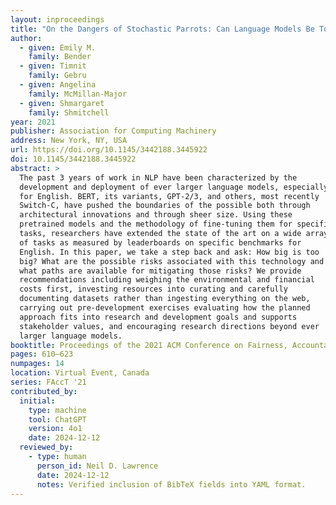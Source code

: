 ```yaml
---
layout: inproceedings
title: "On the Dangers of Stochastic Parrots: Can Language Models Be Too Big?"
author:
  - given: Emily M.
    family: Bender
  - given: Timnit
    family: Gebru
  - given: Angelina
    family: McMillan-Major
  - given: Shmargaret
    family: Shmitchell
year: 2021
publisher: Association for Computing Machinery
address: New York, NY, USA
url: https://doi.org/10.1145/3442188.3445922
doi: 10.1145/3442188.3445922
abstract: >
  The past 3 years of work in NLP have been characterized by the
  development and deployment of ever larger language models, especially
  for English. BERT, its variants, GPT-2/3, and others, most recently
  Switch-C, have pushed the boundaries of the possible both through
  architectural innovations and through sheer size. Using these
  pretrained models and the methodology of fine-tuning them for specific
  tasks, researchers have extended the state of the art on a wide array
  of tasks as measured by leaderboards on specific benchmarks for
  English. In this paper, we take a step back and ask: How big is too
  big? What are the possible risks associated with this technology and
  what paths are available for mitigating those risks? We provide
  recommendations including weighing the environmental and financial
  costs first, investing resources into curating and carefully
  documenting datasets rather than ingesting everything on the web,
  carrying out pre-development exercises evaluating how the planned
  approach fits into research and development goals and supports
  stakeholder values, and encouraging research directions beyond ever
  larger language models.
booktitle: Proceedings of the 2021 ACM Conference on Fairness, Accountability, and Transparency
pages: 610–623
numpages: 14
location: Virtual Event, Canada
series: FAccT '21
contributed_by:
  initial:
    type: machine
    tool: ChatGPT
    version: 4o1
    date: 2024-12-12
  reviewed_by:
    - type: human
      person_id: Neil D. Lawrence
      date: 2024-12-12
      notes: Verified inclusion of BibTeX fields into YAML format.
---
```

